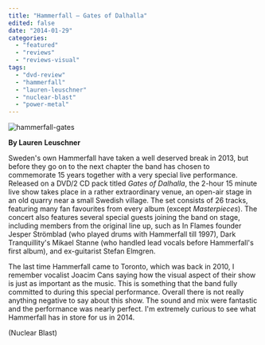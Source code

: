 ```yaml
---
title: "Hammerfall – Gates of Dalhalla"
edited: false
date: "2014-01-29"
categories:
  - "featured"
  - "reviews"
  - "reviews-visual"
tags:
  - "dvd-review"
  - "hammerfall"
  - "lauren-leuschner"
  - "nuclear-blast"
  - "power-metal"
---
```


![hammerfall-gates](http://www.hellbound.ca/wp-content/uploads/2014/01/hammerfall-gates.jpg)

**By Lauren** **Leuschner**

Sweden's own Hammerfall have taken a well deserved break in 2013, but before they go on to the next chapter the band has chosen to commemorate 15 years together with a very special live performance. Released on a DVD/2 CD pack titled _Gates of Dalhalla_, the 2-hour 15 minute live show takes place in a rather extraordinary venue, an open-air stage in an old quarry near a small Swedish village. The set consists of 26 tracks, featuring many fan favourites from every album (except _Masterpieces_). The concert also features several special guests joining the band on stage, including members from the original line up, such as In Flames founder Jesper Strömblad (who played drums with Hammerfall till 1997), Dark Tranquillity's Mikael Stanne (who handled lead vocals before Hammerfall's first album), and ex-guitarist Stefan Elmgren.

The last time Hammerfall came to Toronto, which was back in 2010, I remember vocalist Joacim Cans saying how the visual aspect of their show is just as important as the music. This is something that the band fully committed to during this special performance. Overall there is not really anything negative to say about this show. The sound and mix were fantastic and the performance was nearly perfect. I'm extremely curious to see what Hammerfall has in store for us in 2014.

(Nuclear Blast)
